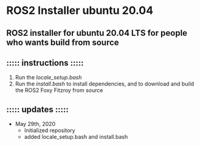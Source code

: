 # ROS2 Installer ubuntu 20.04

## ROS2 installer for ubuntu 20.04 LTS for people who wants build from source

## ::::: instructions :::::
1. Run the *locale\_setup.bash*
2. Run the *install.bash* to install dependencies, and to download and build the ROS2 Foxy Fitzroy from source

## ::::: updates :::::
- May 29th, 2020
	- Initialized repository
	- added locale\_setup.bash and install.bash
